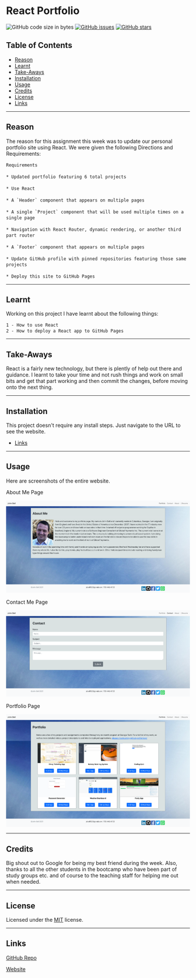 # React Portfolio
![GitHub code size in bytes](https://img.shields.io/github/languages/code-size/jdbell123/react-portfolio)
 [![GitHub issues](https://img.shields.io/github/issues/jdbell123/react-portfolio)](https://github.com/jdbell123/react-portfolio/issues)
 [![GitHub stars](https://img.shields.io/github/stars/jdbell123/react-portfolio)](https://github.com/jdbell123/react-portfolio/stargazers)
## Table of Contents

* [Reason](#reason)
* [Learnt](#learnt)
* [Take-Aways](#Take-Aways)
* [Installation](#installation)
* [Usage](#usage)
* [Credits](#credits)
* [License](#license)
* [Links](#links)

***

## Reason

The reason for this assignment this week was to update our personal portfolio site using React. We were given the following Directions and Requirements:

```
Requirements

* Updated portfolio featuring 6 total projects

* Use React

* A `Header` component that appears on multiple pages

* A single `Project` component that will be used multiple times on a single page 

* Navigation with React Router, dynamic rendering, or another third part router

* A `Footer` component that appears on multiple pages

* Update GitHub profile with pinned repositories featuring those same projects

* Deploy this site to GitHub Pages
```

---

## Learnt

Working on this project I have learnt about the following things:

    1 - How to use React
    2 - How to deploy a React app to GitHub Pages

---

## Take-Aways

React is a fairly new technology, but there is plently of help out there and guidance. I learnt to take your time and not rush things and work on small bits and get that part working and then commit the changes, before moving onto the next thing.

---

## Installation

This project doesn't require any install steps. Just navigate to the URL to see the website.

* [Links](#links)

---

## Usage 

Here are screenshots of the entire website.

About Me Page

![About Me Page](./assets/images/RP_AboutMe.png "About Me Page")


Contact Me Page

![Contact Me Page](./assets/images/RP_Contact.png "Contact Me Page")


Portfolio Page

![Portfolio Page](./assets/images/RP_Portfolio.png "Portfolio Page")


---

## Credits

Big shout out to Google for being my best friend during the week. Also, thanks to all the other students in the bootcamp who have been part of study groups etc. and of course to the teaching staff for helping me out when needed. 

---

## License


Licensed under the [MIT](./LICENSE) license.


---

## Links

[GitHub Repo](https://github.com/jdbell123/react-portfolio)

[Website](https://jdbell123.github.io/react-portfolio/)